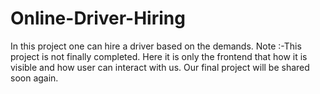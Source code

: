# Online-Driver-Hiring
In this project one can hire a driver based on the demands. Note :-This project is not finally completed. Here it is only the frontend that how it is visible and how user can interact with us. Our final project will be shared soon again.
